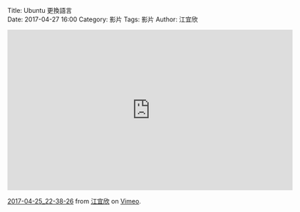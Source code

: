 Title:  Ubuntu 更換語言  
Date: 2017-04-27 16:00
Category: 影片
Tags: 影片
Author: 江宜欣 
 
<iframe src="https://player.vimeo.com/video/214987908" width="640" height="361" frameborder="0" webkitallowfullscreen mozallowfullscreen allowfullscreen></iframe>
<p><a href="https://vimeo.com/214987908">2017-04-25_22-38-26</a> from <a href="https://vimeo.com/user58915616">江宜欣</a> on <a href="https://vimeo.com">Vimeo</a>.</p> 